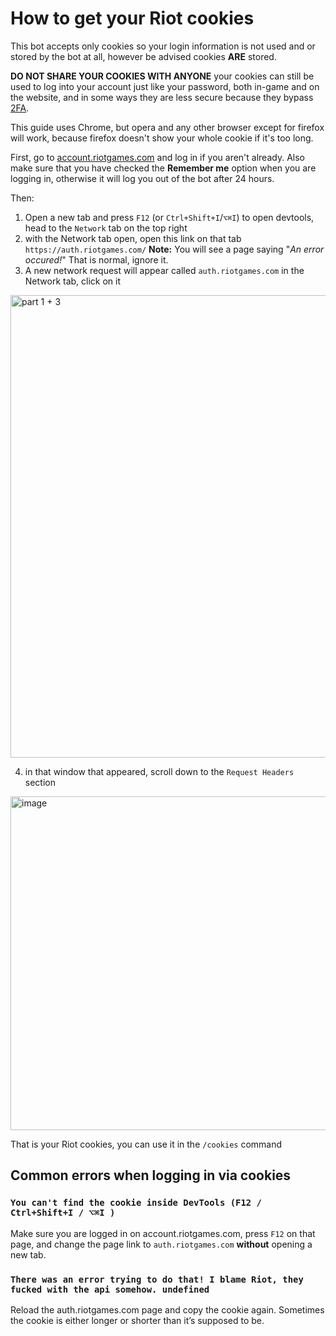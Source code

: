 # How to get your Riot cookies

This bot accepts only cookies so your login information is not used and or stored by the bot at all, however be advised cookies **ARE** stored.

**DO NOT SHARE YOUR COOKIES WITH ANYONE**  your cookies can still be used to log into your account just like your password, both in-game and on the website, and in some ways they are less secure because they bypass [2FA](https://www.riotgames.com/en/news/multi-factor-authentication-has-arrived).

This guide uses Chrome, but opera and any other browser except for firefox will work, because firefox doesn't show your whole cookie if it's too long.

First, go to [account.riotgames.com](https://account.riotgames.com) and log in if you aren't already. Also make sure that you have checked the __Remember me__ option when you are logging in, otherwise it will log you out of the bot after 24 hours.

Then: 
  1. Open a new tab and press `F12` (or `Ctrl+Shift+I`/`⌥⌘I`) to open devtools, head to the `Network` tab on the top right
  2. with the Network tab open, open this link on that tab `https://auth.riotgames.com/`
       **Note:** You will see a page saying "*An error occured!*" That is normal, ignore it.
  3. A new network request will appear called `auth.riotgames.com` in the Network tab, click on it

<img width="1155" height="740" alt="part 1 + 3" src="https://github.com/user-attachments/assets/04e656a0-6fa4-4845-8c71-fa8b1e4dc62d" />

  4. in that window that appeared, scroll down to the `Request Headers` section

<img width="1248" height="534" alt="image" src="https://github.com/user-attachments/assets/f9f0dc07-4993-4949-94c6-7f1d0d4be8f9" />

That is your Riot cookies, you can use it in the `/cookies` command 

## Common errors when logging in via cookies

### `You can't find the cookie inside DevTools (F12 / Ctrl+Shift+I / ⌥⌘I )`
Make sure you are logged in on account.riotgames.com, press `F12` on that page, and change the page link to `auth.riotgames.com` **without** opening a new tab.

### `There was an error trying to do that! I blame Riot, they fucked with the api somehow. undefined`
Reload the auth.riotgames.com page and copy the cookie again.
Sometimes the cookie is either longer or shorter than it’s supposed to be.

